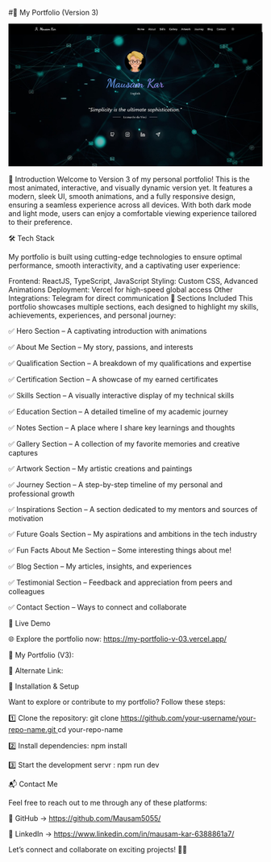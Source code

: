 #🚀 My Portfolio (Version 3)

![Portfolio Preview](public/preview.jpg)


🌟 Introduction
Welcome to Version 3 of my personal portfolio! This is the most animated, interactive, and visually dynamic version yet. It features a modern, sleek UI, smooth animations, and a fully responsive design, ensuring a seamless experience across all devices. With both dark mode and light mode, users can enjoy a comfortable viewing experience tailored to their preference.

🛠️ Tech Stack

My portfolio is built using cutting-edge technologies to ensure optimal performance, smooth interactivity, and a captivating user experience:

Frontend: ReactJS, TypeScript, JavaScript
Styling: Custom CSS, Advanced Animations
Deployment: Vercel for high-speed global access
Other Integrations: Telegram for direct communication
📂 Sections Included
This portfolio showcases multiple sections, each designed to highlight my skills, achievements, experiences, and personal journey:

✅ Hero Section – A captivating introduction with animations

✅ About Me Section – My story, passions, and interests

✅ Qualification Section – A breakdown of my qualifications and expertise

✅ Certification Section – A showcase of my earned certificates

✅ Skills Section – A visually interactive display of my technical skills

✅ Education Section – A detailed timeline of my academic journey

✅ Notes Section – A place where I share key learnings and thoughts

✅ Gallery Section – A collection of my favorite memories and creative captures

✅ Artwork Section – My artistic creations and paintings

✅ Journey Section – A step-by-step timeline of my personal and professional growth

✅ Inspirations Section – A section dedicated to my mentors and sources of motivation

✅ Future Goals Section – My aspirations and ambitions in the tech industry

✅ Fun Facts About Me Section – Some interesting things about me!

✅ Blog Section – My articles, insights, and experiences

✅ Testimonial Section – Feedback and appreciation from peers and colleagues

✅ Contact Section – Ways to connect and collaborate

🚀 Live Demo

🌐 Explore the portfolio now: https://my-portfolio-v-03.vercel.app/

🔗 My Portfolio (V3):

🔗 Alternate Link:

🔧 Installation & Setup

Want to explore or contribute to my portfolio? Follow these steps:

1️⃣ Clone the repository: git clone [ https://github.com/your-username/your-repo-name.git  ](https://github.com/Mausam5055/My-Portfolio-V-03)
cd your-repo-name  

2️⃣ Install dependencies: npm install  

3️⃣ Start the development servr : npm run dev  

📬 Contact Me

Feel free to reach out to me through any of these platforms:

🔹 GitHub → https://github.com/Mausam5055/

🔹 LinkedIn → https://www.linkedin.com/in/mausam-kar-6388861a7/


Let’s connect and collaborate on exciting projects! 🚀🎯


